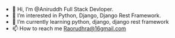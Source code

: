 - 👋 Hi, I’m @Aniruddh Full Stack Devloper.
- 👀 I’m interested in Python, Django, Django Rest Framework.
- 🌱 I’m currently learning python, django, django rest framework
- 📫 How to reach me Raorudhra@16gmail.com

<!---
Anirudhrarao/Anirudhrarao is a ✨ special ✨ repository because its `README.md` (this file) appears on your GitHub profile.
You can click the Preview link to take a look at your changes.
--->
